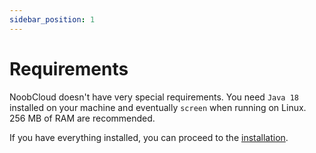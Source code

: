 ```yaml
---
sidebar_position: 1
---
```


# Requirements

NoobCloud doesn't have very special requirements. You need `Java 18` installed on your machine and eventually `screen` when running on Linux.
256 MB of RAM are recommended.

If you have everything installed, you can proceed to the [installation](/docs/noobcloud-setup/installation).